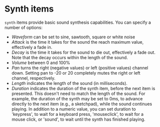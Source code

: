 # Synth items

`synth` items provide basic sound synthesis capabilities. You can specify a
number of options:

- *Waveform* can be set to sine, sawtooth, square or white noise
- *Attack* is the time it takes for the sound the reach maximum value, effectively a fade in.
- *Decay* is the time it takes for the sound to die out, effectively a fade out. Note that the decay occurs within the length of the sound.
- *Volume* between 0 and 100%
- *Pan* turns the right (negative values) or left (positive values) channel down. Setting pan to -20 or 20 completely mutes the right or left channel, respectively.
- *Length* indicates the length of the sound (in milliseconds).
- *Duration* indicates the duration of the synth item, before the next item is presented. This doesn't need to match the length of the sound. For example, the duration of the synth may be set to 0ms, to advance directly to the next item (e.g., a sketchpad), while the sound continues playing. In addition to a numeric value, you can set duration to 'keypress', to wait for a keyboard press, 'mouseclick', to wait for a mouse click, or 'sound', to wait until the synth has finished playing.


